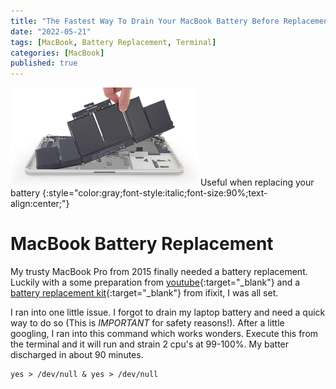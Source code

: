 ```yaml
---
title: "The Fastest Way To Drain Your MacBook Battery Before Replacement"
date: "2022-05-21"
tags: [MacBook, Battery Replacement, Terminal]
categories: [MacBook]
published: true
---
```

<img src="../images/macbook-pro-battery.jpg" alt="" width="300"/>
Useful when replacing your battery
{:style="color:gray;font-style:italic;font-size:90%;text-align:center;"}

# MacBook Battery Replacement
My trusty MacBook Pro from 2015 finally needed a battery replacement. Luckily with a some preparation from [youtube](https://www.youtube.com/watch?v=d-LwyWh4x8w){:target="_blank"} and a [battery replacement kit](https://www.ifixit.com/Store/Mac/MacBook-Pro-15-Inch-Retina-Mid-2015-Battery/IF117-048?o=5){:target="_blank"} from ifixit, I was all set.  

I ran into one little issue.  I forgot to drain my laptop battery and need a quick way to do so (This is *IMPORTANT* for safety reasons!).  After a little googling, I ran into this command which works wonders.  Execute this from the terminal and it will run and strain 2 cpu's at 99-100%.  My batter discharged in about 90 minutes.

```
yes > /dev/null & yes > /dev/null
```

